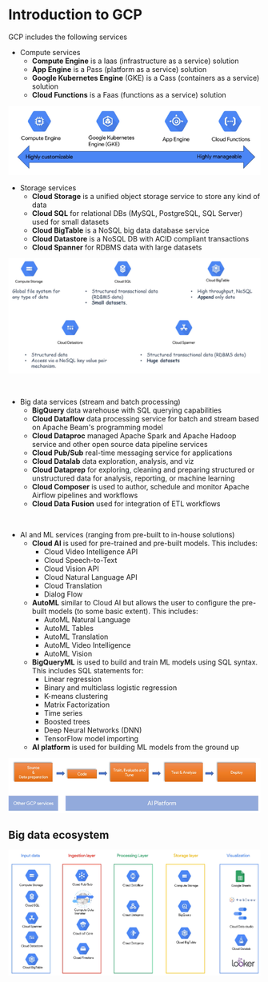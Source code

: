 # Introduction to GCP

GCP includes the following services

- Compute services
  - **Compute Engine** is a Iaas (infrastructure as a service) solution
  - **App Engine** is a Pass (platform as a service) solution
  - **Google Kubernetes Engine** (GKE) is a Cass (containers as a service) solution
  - **Cloud Functions** is a Faas (functions as a service) solution

![](img/compute-services.png)

- Storage services
  - **Cloud Storage** is a unified object storage service to store any kind of data
  - **Cloud SQL** for relational DBs (MySQL, PostgreSQL, SQL Server) used for small datasets
  - **Cloud BigTable** is a NoSQL big data database service
  - **Cloud Datastore** is a NoSQL DB with ACID compliant transactions
  - **Cloud Spanner** for RDBMS data with large datasets 

![](img/storage-services.png)

<br>

- Big data services (stream and batch processing)
  - **BigQuery** data warehouse with SQL querying capabilities
  - **Cloud Dataflow** data processing service for batch and stream based on Apache Beam's programming model
  - **Cloud Dataproc** managed Apache Spark and Apache Hadoop service and other open source data pipeline services
  - **Cloud Pub/Sub** real-time messaging service for applications
  - **Cloud Datalab** data exploration, analysis, and viz
  - **Cloud Dataprep** for exploring, cleaning and preparing structured or unstructured data for analysis, reporting, or machine learning
  - **Cloud Composer** is used to author, schedule and monitor Apache Airflow pipelines and workflows
  - **Cloud Data Fusion** used for integration of ETL workflows

<br>

- AI and ML services (ranging from pre-built to in-house solutions)
  - **Cloud AI** is used for pre-trained and pre-built models. This includes:
    - Cloud Video Intelligence API
    - Cloud Speech-to-Text
    - Cloud Vision API
    - Cloud Natural Language API
    - Cloud Translation
    - Dialog Flow
  - **AutoML** similar to Cloud AI but allows the user to configure the pre-built models (to some basic extent). This includes:
    - AutoML Natural Language
    - AutoML Tables
    - AutoML Translation
    - AutoML Video Intelligence
    - AutoML Vision
  - **BigQueryML** is used to build and train ML models using SQL syntax. This includes SQL statements for:
    - Linear regression
    - Binary and multiclass logistic regression
    - K-means clustering
    - Matrix Factorization
    - Time series
    - Boosted trees
    - Deep Neural Networks (DNN)
    - TensorFlow model importing
  - **AI platform** is used for building ML models from the ground up

![](img/ai-and-ml-services.png)

## Big data ecosystem

![](img/big-data-ecosystem.png)
